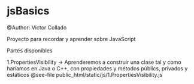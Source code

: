 # jsBasics
@Author: Víctor Collado

Proyecto para recordar y aprender sobre JavaScript

Partes disponibles

1.PropertiesVisibility -> Aprenderemos a construir una clase tal y como haríamos en Java o C++,
con propiedades y métodos públics, privados y estáticos 
@see-file public_html/static/js/1.PropertiesVisibility.js
